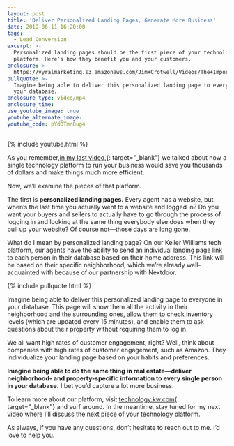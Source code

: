 ```yaml
---
layout: post
title: 'Deliver Personalized Landing Pages, Generate More Business'
date: 2019-06-11 16:20:00
tags:
  - Lead Conversion
excerpt: >-
  Personalized landing pages should be the first piece of your technology
  platform. Here’s how they benefit you and your customers.
enclosure: >-
  https://vyralmarketing.s3.amazonaws.com/Jim+Crotwell/Videos/The+Importance+Of+Landing+Pages.mp4
pullquote: >-
  Imagine being able to deliver this personalized landing page to everyone in
  your database.
enclosure_type: video/mp4
enclosure_time:
use_youtube_image: true
youtube_alternate_image:
youtube_code: pYdDTmn8ug4
---
```


{% include youtube.html %}

As you remember,[in my last video,](https://kwcareerquest.com/how-and-why-to-track-your-tech-related-expenses.html){: target="_blank"} we talked about how a single technology platform to run your business would save you thousands of dollars and make things much more efficient.&nbsp;

Now, we’ll examine the pieces of that platform.&nbsp;

The first is **personalized landing pages.** Every agent has a website, but when’s the last time you actually went to a website and logged in? Do you want your buyers and sellers to actually have to go through the process of logging in and looking at the same thing everybody else does when they pull up your website? Of course not—those days are long gone.&nbsp;

What do I mean by personalized landing page? On our Keller Williams tech platform, our agents have the ability to send an individual landing page link to each person in their database based on their home address. This link will be based on their specific neighborhood, which we’re already well-acquainted with because of our partnership with Nextdoor.

{% include pullquote.html %}

Imagine being able to deliver this personalized landing page to everyone in your database. This page will show them all the activity in their neighborhood and the surrounding ones, allow them to check inventory levels (which are updated every 15 minutes), and enable them to ask questions about their property without requiring them to log in.&nbsp;

We all want high rates of customer engagement, right? Well, think about companies with high rates of customer engagement, such as Amazon. They individualize your landing page based on your habits and preferences.&nbsp;

**Imagine being able to do the same thing in real estate—deliver neighborhood- and property-specific information to every single person in your database.** I bet you’d capture a lot more business.&nbsp;

To learn more about our platform, visit [technology.kw.com](https://technology.kw.com/){: target="_blank"} and surf around. In the meantime, stay tuned for my next video where I’ll discuss the next piece of your technology platform.&nbsp;

As always, if you have any questions, don’t hesitate to reach out to me. I’d love to help you.&nbsp;<br>&nbsp;

&nbsp;